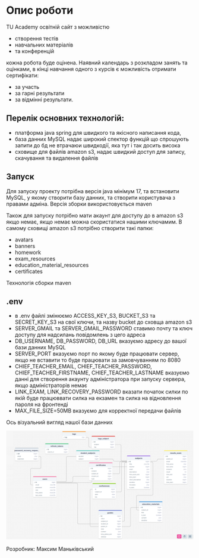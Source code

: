 # Опис роботи
TU Academy освітній сайт з можливістю 
- створення тестів 
- навчальних матеріалів 
- та конференцій 

кожна робота буде оцінена. Наявний календарь з розкладом занять та оцінками, в кінці навчання одного з курсів є можливість отримати сертифікати: 
- за участь
- за гарні результати
- за відмінні результати.

## Перелік основних технологій:
- платформа java spring для швидкого та якісного написання кода,
- база данних MySQL надає широкий спектор функцій що спрошують запити до бд не втрачаюи швидкодії, яка тут і так досить висока
- сховище для файлів amazon s3, надає швидкий доступ для запису, скачування та видалення файлів

## Запуск

Для запуску проекту потрібна версія java мінімум 17, та встановити MySQL, у якому створити базу данних, та створити користувача з правами адміна. Версія зборки використовується maven

Також для запуску потрібно мати акаунт для доступу до в amazon s3 якщо немає, якщо немає можна скористатися нашими ключамим.
В самому сховищі amazon s3 потрібно створити такі папки:
- avatars
- banners
- homework
- exam_resources
- education_material_resources
- certificates

Технологія сборки maven

## .env
- в .env файлі змінюємо ACCESS_KEY_S3, BUCKET_S3 та SECRET_KEY_S3 на свої ключи, та назву bucket до сховща amazon s3 
- SERVER_GMAIL та SERVER_GMAIL_PASSWORD ставимо почту та ключ доступу для надсилань повідомлень з цего адреса
- DB_USERNAME, DB_PASSWORD, DB_URL вказуємо адресу до вашої бази данних MySQL
- SERVER_PORT вказуємо порт по якому буде працювати сервер, якщо не вставити то буде працювати за замовчуванням по 8080
- CHIEF_TEACHER_EMAIL, CHIEF_TEACHER_PASSWORD, CHIEF_TEACHER_FIRSTNAME, CHIEF_TEACHER_LASTNAME вказуємо данні для створення акаунту адміністратора при запуску сервера, якщо адміністраторів немає
- LINK_EXAM, LINK_RECOVERY_PASSWORD вказати початок силки по якій буде працюввати силка на екзамен та силка на відновлення пароля на фронтенді
- MAX_FILE_SIZE=50MB вказуємо для корректної передачи файлів

Ось візуальний вигляд нашої бази данних

![img.png](img.png)

Розробник: Максим Маньківський